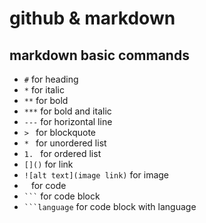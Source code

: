 # github & markdown

## markdown basic commands

- `#` for heading
- `*` for italic
- `**` for bold
- `***` for bold and italic
- `---` for horizontal line
- `> ` for blockquote
- `* ` for unordered list
- `1. ` for ordered list
- `[]()` for link
- `![alt text](image link)` for image
- ` ` for code
- ` ``` ` for code block
- ` ```language ` for code block with language
